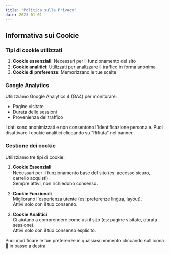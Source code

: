 ```yaml
---
title: "Politica sulla Privacy"
date: 2023-01-01
---
```


## Informativa sui Cookie

### Tipi di cookie utilizzati
1. **Cookie essenziali**: Necessari per il funzionamento del sito
2. **Cookie analitici**: Utilizzati per analizzare il traffico in forma anonima
3. **Cookie di preferenze**: Memorizzano le tue scelte

### Google Analytics
Utilizziamo Google Analytics 4 (GA4) per monitorare:
- Pagine visitate
- Durata delle sessioni
- Provenienza del traffico

I dati sono anonimizzati e non consentono l'identificazione personale. Puoi disattivare i cookie analitici cliccando su "Rifiuta" nel banner.

### Gestione dei cookie

Utilizziamo tre tipi di cookie:

1. **Cookie Essenziali**  
   Necessari per il funzionamento base del sito (es: accesso sicuro, carrello acquisti).  
   Sempre attivi, non richiedono consenso.

2. **Cookie Funzionali**  
   Migliorano l'esperienza utente (es: preferenze lingua, layout).  
   Attivi solo con il tuo consenso.

3. **Cookie Analitici**  
   Ci aiutano a comprendere come usi il sito (es: pagine visitate, durata sessione).  
   Attivi solo con il tuo consenso esplicito.

Puoi modificare le tue preferenze in qualsiasi momento cliccando sull'icona 🍪 in basso a destra.